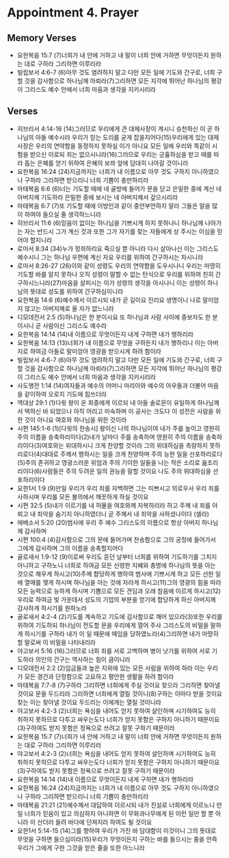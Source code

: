 #  Appointment 4. Prayer

## Memory Verses
- 요한복음 15:7 (7)너희가 내 안에 거하고 내 말이 너희 안에 거하면 무엇이든지 원하는 대로 구하라 그리하면 이루리라
- 빌립보서 4:6-7 (6)아무 것도 염려하지 말고 다만 모든 일에 기도와 간구로, 너희 구할 것을 감사함으로 하나님께 아뢰라(7)그리하면 모든 지각에 뛰어난 하나님의 평강이 그리스도 예수 안에서 너희 마음과 생각을 지키시리라

## Verses
- 히브리서 4:14-16 (14)그러므로 우리에게 큰 대제사장이 계시니 승천하신 이 곧 하나님의 아들 예수시라 우리가 믿는 도리를 굳게 잡을지어다(15)우리에게 있는 대제사장은 우리의 연약함을 동정하지 못하실 이가 아니요 모든 일에 우리와 똑같이 시험을 받으신 이로되 죄는 없으시니라(16)그러므로 우리는 긍휼하심을 받고 때를 따라 돕는 은혜를 얻기 위하여 은혜의 보좌 앞에 담대히 나아갈 것이니라
- 요한복음 16:24 (24)지금까지는 너희가 내 이름으로 아무 것도 구하지 아니하였으나 구하라 그리하면 받으리니 너희 기쁨이 충만하리라
- 마태복음 6:6 (6)너는 기도할 때에 네 골방에 들어가 문을 닫고 은밀한 중에 계신 네 아버지께 기도하라 은밀한 중에 보시는 네 아버지께서 갚으시리라
- 마태복음 6:7 (7)또 기도할 때에 이방인과 같이 중언부언하지 말라 그들은 말을 많이 하여야 들으실 줄 생각하느니라
- 히브리서 11:6 (6)믿음이 없이는 하나님을 기쁘시게 하지 못하나니 하나님께 나아가는 자는 반드시 그가 계신 것과 또한 그가 자기를 찾는 자들에게 상 주시는 이심을 믿어야 할지니라
- 로마서 8:34 (34)누가 정죄하리요 죽으실 뿐 아니라 다시 살아나신 이는 그리스도 예수시니 그는 하나님 우편에 계신 자요 우리를 위하여 간구하시는 자시니라
- 로마서 8:26-27 (26)이와 같이 성령도 우리의 연약함을 도우시나니 우리는 마땅히 기도할 바를 알지 못하나 오직 성령이 말할 수 없는 탄식으로 우리를 위하여 친히 간구하시느니라(27)마음을 살피시는 이가 성령의 생각을 아시나니 이는 성령이 하나님의 뜻대로 성도를 위하여 간구하심이니라
- 요한복음 14:6 (6)예수께서 이르시되 내가 곧 길이요 진리요 생명이니 나로 말미암지 않고는 아버지께로 올 자가 없느니라
- 디모데전서 2:5 (5)하나님은 한 분이시요 또 하나님과 사람 사이에 중보자도 한 분이시니 곧 사람이신 그리스도 예수라
- 요한복음 14:14 (14)내 이름으로 무엇이든지 내게 구하면 내가 행하리라
- 요한복음 14:13 (13)너희가 내 이름으로 무엇을 구하든지 내가 행하리니 이는 아버지로 하여금 아들로 말미암아 영광을 받으시게 하려 함이라
- 빌립보서 4:6-7 (6)아무 것도 염려하지 말고 다만 모든 일에 기도와 간구로, 너희 구할 것을 감사함으로 하나님께 아뢰라(7)그리하면 모든 지각에 뛰어난 하나님의 평강이 그리스도 예수 안에서 너희 마음과 생각을 지키시리라
- 사도행전 1:14 (14)여자들과 예수의 어머니 마리아와 예수의 아우들과 더불어 마음을 같이하여 오로지 기도에 힘쓰더라
- 역대상 29:1 (1)다윗 왕이 온 회중에게 이르되 내 아들 솔로몬이 유일하게 하나님께서 택하신 바 되었으나 아직 어리고 미숙하며 이 공사는 크도다 이 성전은 사람을 위한 것이 아니요 여호와 하나님을 위한 것이라
- 시편 145:1-6 (1)[다윗의 찬송시] 왕이신 나의 하나님이여 내가 주를 높이고 영원히 주의 이름을 송축하리이다(2)내가 날마다 주를 송축하며 영원히 주의 이름을 송축하리이다(3)여호와는 위대하시니 크게 찬양할 것이라 그의 위대하심을 측량하지 못하리로다(4)대대로 주께서 행하시는 일을 크게 찬양하며 주의 능한 일을 선포하리로다(5)주의 존귀하고 영광스러운 위엄과 주의 기이한 일들을 나는 작은 소리로 읊조리리이다(6)사람들은 주의 두려운 일의 권능을 말할 것이요 나도 주의 위대하심을 선포하리이다
- 요한1서 1:9 (9)만일 우리가 우리 죄를 자백하면 그는 미쁘시고 의로우사 우리 죄를 사하시며 우리를 모든 불의에서 깨끗하게 하실 것이요
- 시편 32:5 (5)내가 이르기를 내 허물을 여호와께 자복하리라 하고 주께 내 죄를 아뢰고 내 죄악을 숨기지 아니하였더니 곧 주께서 내 죄악을 사하셨나이다 (셀라)
- 에베소서 5:20 (20)범사에 우리 주 예수 그리스도의 이름으로 항상 아버지 하나님께 감사하며
- 시편 100:4 (4)감사함으로 그의 문에 들어가며 찬송함으로 그의 궁정에 들어가서 그에게 감사하며 그의 이름을 송축할지어다
- 골로새서 1:9-12 (9)이로써 우리도 듣던 날부터 너희를 위하여 기도하기를 그치지 아니하고 구하노니 너희로 하여금 모든 신령한 지혜와 총명에 하나님의 뜻을 아는 것으로 채우게 하시고(10)주께 합당하게 행하여 범사에 기쁘시게 하고 모든 선한 일에 열매를 맺게 하시며 하나님을 아는 것에 자라게 하시고(11)그의 영광의 힘을 따라 모든 능력으로 능하게 하시며 기쁨으로 모든 견딤과 오래 참음에 이르게 하시고(12)우리로 하여금 빛 가운데서 성도의 기업의 부분을 얻기에 합당하게 하신 아버지께 감사하게 하시기를 원하노라
- 골로새서 4:2-4 (2)기도를 계속하고 기도에 감사함으로 깨어 있으라(3)또한 우리를 위하여 기도하되 하나님이 전도할 문을 우리에게 열어 주사 그리스도의 비밀을 말하게 하시기를 구하라 내가 이 일 때문에 매임을 당하였노라(4)그리하면 내가 마땅히 할 말로써 이 비밀을 나타내리라
- 야고보서 5:16 (16)그러므로 너희 죄를 서로 고백하며 병이 낫기를 위하여 서로 기도하라 의인의 간구는 역사하는 힘이 큼이니라
- 디모데전서 2:2 (2)임금들과 높은 지위에 있는 모든 사람을 위하여 하라 이는 우리가 모든 경건과 단정함으로 고요하고 평안한 생활을 하려 함이라
- 마태복음 7:7-8 (7)구하라 그리하면 너희에게 주실 것이요 찾으라 그리하면 찾아낼 것이요 문을 두드리라 그리하면 너희에게 열릴 것이니(8)구하는 이마다 받을 것이요 찾는 이는 찾아낼 것이요 두드리는 이에게는 열릴 것이니라
- 야고보서 4:2-3 (2)너희는 욕심을 내어도 얻지 못하여 살인하며 시기하여도 능히 취하지 못하므로 다투고 싸우는도다 너희가 얻지 못함은 구하지 아니하기 때문이요(3)구하여도 받지 못함은 정욕으로 쓰려고 잘못 구하기 때문이라
- 요한복음 15:7 (7)너희가 내 안에 거하고 내 말이 너희 안에 거하면 무엇이든지 원하는 대로 구하라 그리하면 이루리라
- 야고보서 4:2-3 (2)너희는 욕심을 내어도 얻지 못하여 살인하며 시기하여도 능히 취하지 못하므로 다투고 싸우는도다 너희가 얻지 못함은 구하지 아니하기 때문이요(3)구하여도 받지 못함은 정욕으로 쓰려고 잘못 구하기 때문이라
- 요한복음 14:14 (14)내 이름으로 무엇이든지 내게 구하면 내가 행하리라
- 요한복음 16:24 (24)지금까지는 너희가 내 이름으로 아무 것도 구하지 아니하였으나 구하라 그리하면 받으리니 너희 기쁨이 충만하리라
- 마태복음 21:21 (21)예수께서 대답하여 이르시되 내가 진실로 너희에게 이르노니 만일 너희가 믿음이 있고 의심하지 아니하면 이 무화과나무에게 된 이런 일만 할 뿐 아니라 이 산더러 들려 바다에 던져지라 하여도 될 것이요
- 요한1서 5:14-15 (14)그를 향하여 우리가 가진 바 담대함이 이것이니 그의 뜻대로 무엇을 구하면 들으심이라(15)우리가 무엇이든지 구하는 바를 들으시는 줄을 안즉 우리가 그에게 구한 그것을 얻은 줄을 또한 아느니라
